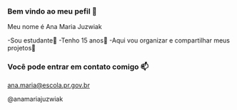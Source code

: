 ### Bem vindo ao meu pefil 💙

  Meu nome é Ana Maria Juzwiak
  
 -Sou estudante🤕
 -Tenho 15 anos🥰
 -Aqui vou organizar e compartilhar meus projetos🤯

### Você pode entrar em contato comigo 📫

ana.maria@escola.pr.gov.br

@anamariajuzwiak
